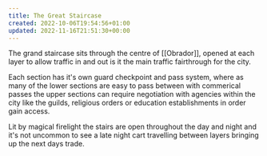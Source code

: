 ```yaml
---
title: The Great Staircase
created: 2022-10-06T19:54:56+01:00
updated: 2022-11-16T21:51:30+00:00
---
```

The grand staircase sits through the centre of [[Obrador]], opened at each layer to allow traffic in and out is it the main traffic fairthrough for the city.  

Each section has it's own guard checkpoint and pass system, where as many of the lower sections are easy to pass between with commerical passes the upper sections can require negotiation with agencies within the city like the guilds, religious orders or education establishments in order gain access.  

Lit by magical firelight the stairs are open throughout the day and night and it's not uncommon to see a late night cart travelling between layers bringing up the next days trade.